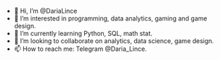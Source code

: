 - 👋 Hi, I’m @DariaLince
- 👀 I’m interested in programming, data analytics, gaming and game design.
- 🌱 I’m currently learning Python, SQL, math stat.
- 💞️ I’m looking to collaborate on analytics, data science, game design.
- 📫 How to reach me: Telegram @Daria_Lince.

<!---
DariaLince/DariaLince is a ✨ special ✨ repository because its `README.md` (this file) appears on your GitHub profile.
You can click the Preview link to take a look at your changes.
--->
